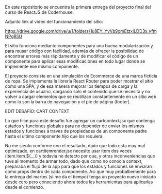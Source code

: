 En este repositorio se encuentra la primera entrega del proyecto final del curso de ReactJS de Coderhouse.

Adjunto link al video del funcionamiento del sitio:

https://drive.google.com/drive/u/1/folders/1u8EY_YvVb9omEtzxILDD3x_yfmNPg8SU

El sitio funciona mediante componentes para una buena modularización y para reusar código con facilidad, además de ofrecer la posibilidad de encontrar errores más rápidamente y de modificar el código de un componente para aplicar esas modificaciones en todo lugar donde se implemente ese mismo componente.

El proyecto consiste en una simulación de Ecommerce de una marca ficticia de ropa. Se implementa la librería React Router para poder mostrar el sitio como una SPA, y de esa manera mejorar los tiempos de carga y la experiencia de usuario, cargando solo el contenido que se necesita y no volver a cargar elementos que se reutilizan constantemente en un sitio web como lo son la barra de navegación y el pie de página (footer).


EDIT DESAFÍO: CART CONTEXT

Lo que hice para este desafío fue agregar un cartcontext.jsx que contenga estados y funciones globales para no depender de enviar los mismos estados y funciones a traves de propiedades de un componente padre hasta el ultimo componente hijo que los requiera.

No me siento conforme con el resultado, dado que todo esta muy mal optimizado, en cartitemrender.jsx necesito usar item dos veces (item.item.${...}) y todavia no detecto por que, y otras inconveniencias que tuve al momento de armar todo, dado que como no conocia context, preparaba el flujo de la app para que los estados y funciones se enviaran como props dentro de cada componente. Asi que muy probalbemente para la entrega del martes (si me da el tiempo) tenga un proyecto nuevo iniciado desde cero pero conociendo ahora todos las herramientas para aplicarlas desde el comienzo.
